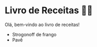 # Livro de Receitas :man_cook:

Olá, bem-vindo ao livro de receitas!

- Strogonoff de frango
- Pavê

